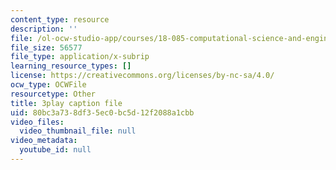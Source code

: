 ```yaml
---
content_type: resource
description: ''
file: /ol-ocw-studio-app/courses/18-085-computational-science-and-engineering-i-fall-2008/80bc3a738df35ec0bc5d12f2088a1cbb_hYaOtW4XY4.vtt
file_size: 56577
file_type: application/x-subrip
learning_resource_types: []
license: https://creativecommons.org/licenses/by-nc-sa/4.0/
ocw_type: OCWFile
resourcetype: Other
title: 3play caption file
uid: 80bc3a73-8df3-5ec0-bc5d-12f2088a1cbb
video_files:
  video_thumbnail_file: null
video_metadata:
  youtube_id: null
---
```

